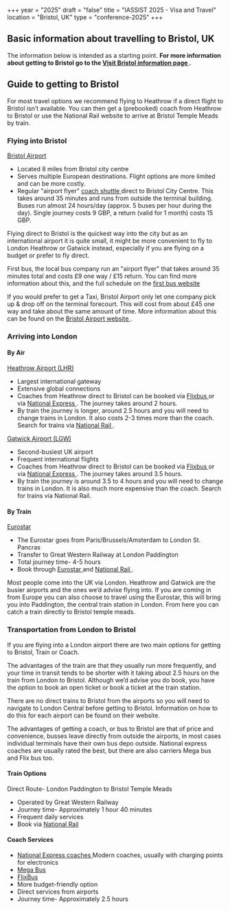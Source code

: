 +++
year = "2025"
draft = "false"
title = "IASSIST 2025 - Visa and Travel"
location = "Bristol, UK"
type = "conference-2025"
+++
## Basic information about travelling to Bristol, UK

The information below is intended as a starting point. <!--Travellers should confirm current requirements and guidelines directly with the Canadian government, as conditions may change.--> **For more information about getting to Bristol go to the [Visit Bristol information page <span class="fas fa-external-link-alt"></span>](https://visitbristol.co.uk/plan-your-visit/travel-information/travelling-to-bristol/).**

## Guide to getting to Bristol

For most travel options we recommend flying to Heathrow if a direct flight to Bristol isn’t available. You can then get a (prebooked) coach from Heathrow to Bristol or use the National Rail website to arrive at Bristol Temple Meads by train.

### Flying into Bristol

[Bristol Airport <span class="fas fa-external-link-alt"></span>](https://www.bristolairport.co.uk/)

- Located 8 miles from Bristol city centre
- Serves multiple European destinations. Flight options are more limited and can be more costly.
- Regular "airport flyer" [coach shuttle <span class="fas fa-external-link-alt"></span>](https://www.firstbus.co.uk/bristol-bath-and-west/routes-and-maps/bristol-airport-flyer) direct to Bristol City Centre. This takes around 35 minutes and runs from outside the terminal building. Buses run almost 24 hours/day (approx. 5 buses per hour during the day). Single journey costs 9 GBP, a return (valid for 1 month) costs 15 GBP.

Flying direct to Bristol is the quickest way into the city but as an international airport it is quite small, it might be more convenient to fly to London Heathrow or Gatwick instead, especially if you are flying on a budget or prefer to fly direct. 

First bus, the local bus company run an "airport flyer" that takes around 35 minutes total and costs £9 one way / £15 return. You can find more information about this, and the full schedule on the [first bus website <span class="fas fa-external-link-alt"></span>](https://www.firstbus.co.uk/bristol-bath-and-west/routes-and-maps/bristol-airport-flyer)

If you would prefer to get a Taxi, Bristol Airport only let one company pick up & drop off on the terminal forecourt. This will cost from about £45 one way and take about the same amount of time. More information about this can be found on the [Bristol Airport website <span class="fas fa-external-link-alt"></span>](https://www.bristolairport.co.uk/to-and-from-the-airport/taxis/).

### Arriving into London

#### By Air

[Heathrow Airport (LHR) <span class="fas fa-external-link-alt"></span>](https://www.heathrow.com/)
- Largest international gateway
- Extensive global connections
- Coaches from Heathrow direct to Bristol can be booked via [Flixbus <span class="fas fa-external-link-alt"></span>](https://global.flixbus.com/) or via [National Express <span class="fas fa-external-link-alt"></span>](https://www.nationalexpress.com/en). The journey takes around 2 hours. 
- By train the journey is longer, around 2.5 hours and you will need to change trains in London. It also costs 2-3 times more than the coach. Search for trains via [National Rail <span class="fas fa-external-link-alt"></span>](https://www.nationalrail.co.uk/). 

[Gatwick Airport (LGW) <span class="fas fa-external-link-alt"></span>](https://www.gatwickairport.com/)

- Second-busiest UK airport
- Frequent international flights
- Coaches from Heathrow direct to Bristol can be booked via [Flixbus <span class="fas fa-external-link-alt"></span>](https://global.flixbus.com/) or via [National Express <span class="fas fa-external-link-alt"></span>](https://www.nationalexpress.com/en). The journey takes around 3.5 hours. 
- By train the journey is around 3.5 to 4 hours and you will need to change trains in London. It is also much more expensive than the coach. Search for trains via National Rail.

#### By Train

[Eurostar  <span class="fas fa-external-link-alt"></span>](https://www.eurostar.com/uk-en)

- The Eurostar goes from Paris/Brussels/Amsterdam to London St. Pancras
- Transfer to Great Western Railway at London Paddington
- Total journey time- 4-5 hours
- Book through [Eurostar <span class="fas fa-external-link-alt"></span>](https://www.eurostar.com/rw-en) and [National Rail <span class="fas fa-external-link-alt"></span>](https://www.nationalrail.co.uk/).

Most people come into the UK via London. Heathrow and Gatwick are the busier airports and the ones we’d advise flying into.  If you are coming in from Europe you can also choose to travel using the Eurostar, this will bring you into Paddington, the central train station in London. From here you can catch a train directly to Bristol temple meads.

### Transportation from London to Bristol

If you are flying into a London airport there are two main options for getting to Bristol, Train or Coach. 

The advantages of the train are that they usually run more frequently, and your time in transit tends to be shorter with it taking about 2.5 hours on the train from London to Bristol. Although we’d advise you do book, you have the option to book an open ticket or book a ticket at the train station.

There are no direct trains to Bristol from the airports so you will need to navigate to London Central before getting to Bristol. Information on how to do this for each airport can be found on their website.

The advantages of getting a coach, or bus to Bristol are that of price and convenience, busses leave directly from outside the airports, in most cases individual terminals have their own bus depo outside. National express coaches are usually rated the best, but there are also carriers Mega bus and Flix bus too.

#### Train Options

Direct Route- London Paddington to Bristol Temple Meads 
- Operated by Great Western Railway
- Journey time- Approximately 1 hour 40 minutes
- Frequent daily services
- Book via [National Rail <span class="fas fa-external-link-alt"></span>](https://www.nationalrail.co.uk/)

#### Coach Services

- [National Express coaches <span class="fas fa-external-link-alt"></span>](https://www.nationalexpress.com/en/destinations) Modern coaches, usually with charging points for electronics
- [Mega Bus <span class="fas fa-external-link-alt"></span>](https://www.megabus.co.uk/)
- [FlixBus  <span class="fas fa-external-link-alt"></span>](https://global.flixbus.com/)
- More budget-friendly option
- Direct services from airports 
- Journey time- Approximately 2.5 hours

